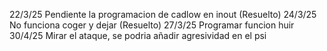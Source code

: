 22/3/25 Pendiente la programacion de cadlow en inout (Resuelto)
24/3/25 No funciona coger y dejar (Resuelto)
27/3/25 Programar funcion huir
30/4/25 Mirar el ataque, se podria añadir agresividad en el psi
